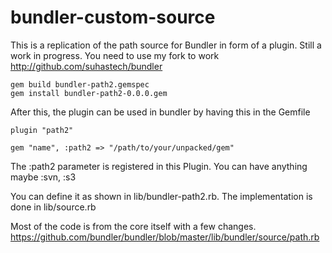 # bundler-custom-source


This is a replication of the path source for Bundler in form of a plugin. Still a work in progress. You need to use my fork to work http://github.com/suhastech/bundler

```
gem build bundler-path2.gemspec
gem install bundler-path2-0.0.0.gem
```

After this, the plugin can be used in bundler by having this in the Gemfile

```
plugin "path2"

gem "name", :path2 => "/path/to/your/unpacked/gem"
```


The :path2 parameter is registered in this Plugin. You can have anything maybe :svn, :s3

You can define it as shown in lib/bundler-path2.rb. The implementation is done in lib/source.rb

Most of the code is from the core itself with a few changes. 
https://github.com/bundler/bundler/blob/master/lib/bundler/source/path.rb
